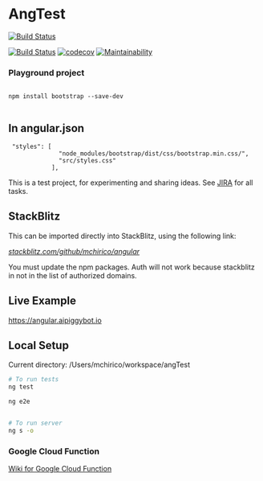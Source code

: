 # AngTest
[![Build Status](https://dev.azure.com/mchirico/angular/_apis/build/status/mchirico.angular?branchName=develop)](https://dev.azure.com/mchirico/angular/_build/latest?definitionId=39&branchName=develop)

[![Build Status](https://travis-ci.com/mchirico/angular.svg?token=5SRVEbu3yi6HxnJgqQeT&branch=develop)](https://travis-ci.com/mchirico/angular)
[![codecov](https://codecov.io/gh/mchirico/angular/branch/develop/graph/badge.svg)](https://codecov.io/gh/mchirico/angular)
[![Maintainability](https://api.codeclimate.com/v1/badges/26d3cf389959a6b07dd5/maintainability)](https://codeclimate.com/github/mchirico/angular/maintainability)
### Playground project

```

npm install bootstrap --save-dev


```

## In angular.json
```
 "styles": [
              "node_modules/bootstrap/dist/css/bootstrap.min.css/",
              "src/styles.css"
            ],

```



This is a test project, for experimenting and sharing ideas.  See [JIRA](https://jira.aipiggybot.io/projects/AN/issues/AN-1?filter=allissues) for all tasks.


## StackBlitz

This can be imported directly into StackBlitz, using the following link:

[*stackblitz.com/github/mchirico/angular*](https://stackblitz.com/github/mchirico/angular)

You must update the npm packages.  Auth will 
not work because stackblitz in not in the
list of authorized domains.

## Live Example

https://angular.aipiggybot.io

## Local Setup





Current directory: /Users/mchirico/workspace/angTest


```bash
# To run tests
ng test

ng e2e



```

```bash
# To run server
ng s -o
```


### Google Cloud Function
[Wiki for Google Cloud Function](https://github.com/mchirico/angular/wiki/Google-Cloud-Function)

